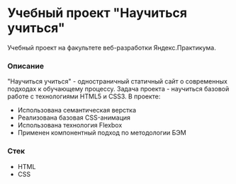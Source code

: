 # Учебный проект "Научиться учиться"

Учебный проект на факультете веб-разработки Яндекс.Практикума.

### Описание

"Научиться учиться" - одностраничный статичный сайт о современных подходах к обучающему процессу. Задача проекта - научиться базовой работе с технологиями HTML5 и CSS3.
В проекте:

- Использована семантическая верстка
- Реализована базовая CSS-анимация
- Использована технология Flexbox
- Применен компонентный подход по методологии БЭМ

### Стек

- HTML
- CSS
